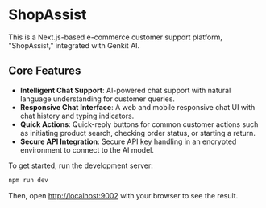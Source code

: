 # ShopAssist

This is a Next.js-based e-commerce customer support platform, "ShopAssist," integrated with Genkit AI.

## Core Features

- **Intelligent Chat Support**: AI-powered chat support with natural language understanding for customer queries.
- **Responsive Chat Interface**: A web and mobile responsive chat UI with chat history and typing indicators.
- **Quick Actions**: Quick-reply buttons for common customer actions such as initiating product search, checking order status, or starting a return.
- **Secure API Integration**: Secure API key handling in an encrypted environment to connect to the AI model.

To get started, run the development server:

```bash
npm run dev
```

Then, open [http://localhost:9002](http://localhost:9002) with your browser to see the result.

